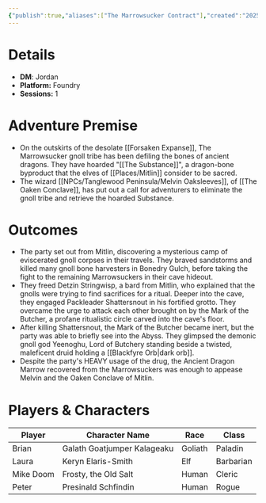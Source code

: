 ```yaml
---
{"publish":true,"aliases":["The Marrowsucker Contract"],"created":"2025-10-16T09:27:58.000-04:00","modified":"2025-10-16T14:52:41.662-04:00","published":"2025-10-16T14:52:41.662-04:00","cssclasses":"","DM":"Jordan","Players":["Brian","Laura","Mike Doom","Peter"],"Platform":"Foundry","Sessions":1,"Start Date":"2025-02-12"}
---
```


# Details
- **DM**: Jordan
- **Platform:** Foundry
- **Sessions:** 1

# Adventure Premise
- On the outskirts of the desolate [[Forsaken Expanse]], The Marrowsucker gnoll tribe has been defiling the bones of ancient dragons. They have hoarded "[[The Substance]]", a dragon-bone byproduct that the elves of [[Places/Mitlin]] consider to be sacred.
- The wizard [[NPCs/Tanglewood Peninsula/Melvin Oaksleeves]], of [[The Oaken Conclave]], has put out a call for adventurers to eliminate the gnoll tribe and retrieve the hoarded Substance.

# Outcomes
- The party set out from Mitlin, discovering a mysterious camp of eviscerated gnoll corpses in their travels. They braved sandstorms and killed many gnoll bone harvesters in Bonedry Gulch, before taking the fight to the remaining Marrowsuckers in their cave hideout.
- They freed Detzin Stringwisp, a bard from Mitlin, who explained that the gnolls were trying to find sacrifices for a ritual. Deeper into the cave, they engaged Packleader Shattersnout in his fortified grotto. They overcame the urge to attack each other brought on by the Mark of the Butcher, a profane ritualistic circle carved into the cave's floor.
- After killing Shattersnout, the Mark of the Butcher became inert, but the party was able to briefly see into the Abyss. They glimpsed the demonic gnoll god Yeenoghu, Lord of Butchery standing beside a twisted, maleficent druid holding a [[Blackfyre Orb\|dark orb]].
- Despite the party's HEAVY usage of the drug, the Ancient Dragon Marrow recovered from the Marrowsuckers was enough to appease Melvin and the Oaken Conclave of Mitlin.

# Players & Characters
| Player              | Character Name              | Race    | Class     |
| ------------------- | --------------------------- | ------- | --------- |
| Brian | Galath Goatjumper Kalageaku | Goliath | Paladin   |
| Laura | Keryn Elaris-Smith          | Elf     | Barbarian |
| Mike Doom | Frosty, the Old Salt        | Human   | Cleric    |
| Peter | Presinald Schfindin         | Human   | Rogue     |
